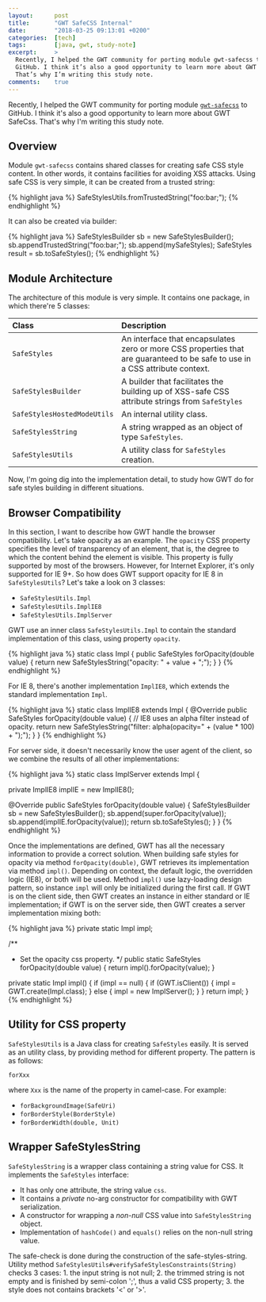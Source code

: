 ```yaml
---
layout:      post
title:       "GWT SafeCSS Internal"
date:        "2018-03-25 09:13:01 +0200"
categories:  [tech]
tags:        [java, gwt, study-note]
excerpt:     >
  Recently, I helped the GWT community for porting module gwt-safecss to
  GitHub. I think it’s also a good opportunity to learn more about GWT SafeCss.
  That’s why I’m writing this study note.
comments:    true
---
```


Recently, I helped the GWT community for porting module [`gwt-safecss`][1] to
GitHub. I think it's also a good opportunity to learn more about GWT SafeCss.
That's why I'm writing this study note.

## Overview

Module `gwt-safecss` contains shared classes for creating safe CSS style
content. In other words, it contains facilities for avoiding XSS attacks. Using
safe CSS is very simple, it can be created from a trusted string:

{% highlight java %}
SafeStylesUtils.fromTrustedString("foo:bar;");
{% endhighlight %}

It can also be created via builder:

{% highlight java %}
SafeStylesBuilder sb = new SafeStylesBuilder();
sb.appendTrustedString("foo:bar;");
sb.append(mySafeStyles);
SafeStyles result = sb.toSafeStyles();
{% endhighlight %}

## Module Architecture

The architecture of this module is very simple. It contains one package, in
which there're 5 classes:

Class | Description
:--- | :---
`SafeStyles` | An interface that encapsulates zero or more CSS properties that are guaranteed to be safe to use in a CSS attribute context.
`SafeStylesBuilder` | A builder that facilitates the building up of XSS-safe CSS attribute strings from `SafeStyles`
`SafeStylesHostedModeUtils` | An internal utility class.
`SafeStylesString` | A string wrapped as an object of type `SafeStyles`.
`SafeStylesUtils` | A utility class for `SafeStyles` creation.

Now, I'm going dig into the implementation detail, to study how GWT do for safe
styles building in different situations.

## Browser Compatibility

In this section, I want to describe how GWT handle the browser compatibility.
Let's take opacity as an example. The `opacity` CSS property specifies the level
of transparency of an element, that is, the degree to which the content behind
the element is visible. This property is fully supported by most of the
browsers. However, for Internet Explorer, it's only supported for IE 9+. So how
does GWT support opacity for IE 8 in `SafeStylesUtils`? Let's take a look on 3
classes:

- `SafeStylesUtils.Impl`
- `SafeStylesUtils.ImplIE8`
- `SafeStylesUtils.ImplServer`

GWT use an inner class `SafeStylesUtils.Impl` to contain the standard
implementation of this class, using property `opacity`.

{% highlight java %}
static class Impl {
  public SafeStyles forOpacity(double value) {
    return new SafeStylesString("opacity: " + value + ";");
  }
}
{% endhighlight %}

For IE 8, there's another implementation `ImplIE8`, which extends the
standard implementation `Impl`.

{% highlight java %}
static class ImplIE8 extends Impl {
  @Override
  public SafeStyles forOpacity(double value) {
    // IE8 uses an alpha filter instead of opacity.
    return new SafeStylesString("filter: alpha(opacity=" + (value * 100) + ");");
  }
}
{% endhighlight %}

For server side, it doesn't necessarily know the user agent of the client, so we
combine the results of all other implementations:

{% highlight java %}
static class ImplServer extends Impl {

  private ImplIE8 implIE = new ImplIE8();

  @Override
  public SafeStyles forOpacity(double value) {
    SafeStylesBuilder sb = new SafeStylesBuilder();
    sb.append(super.forOpacity(value));
    sb.append(implIE.forOpacity(value));
    return sb.toSafeStyles();
  }
}
{% endhighlight %} 

Once the implementations are defined, GWT has all the necessary information to
provide a correct solution. When building safe styles for opacity via method
`forOpacity(double)`, GWT retrieves its implementation via method `impl()`.
Depending on context, the default logic, the overridden logic (IE8), or both will be used.
Method `impl()` use lazy-loading design pattern, so instance `impl` will only be
initialized during the first call. If GWT is on the client side, then GWT
creates an instance in either standard or IE implementation; if GWT is on the
server side, then GWT creates a server implementation mixing both:

{% highlight java %}
private static Impl impl;

/**
 * Set the opacity css property.
 */
public static SafeStyles forOpacity(double value) {
  return impl().forOpacity(value);
}

private static Impl impl() {
  if (impl == null) {
    if (GWT.isClient()) {
      impl = GWT.create(Impl.class);
    } else {
      impl = new ImplServer();
    }
  }
  return impl;
}
{% endhighlight %}

## Utility for CSS property

`SafeStylesUtils` is a Java class for creating `SafeStyles` easily. It is served
as an utility class, by providing method for different property. The pattern is
as follows:

    forXxx

where `Xxx` is the name of the property in camel-case. For example:

- `forBackgroundImage(SafeUri)`
- `forBorderStyle(BorderStyle)`
- `forBorderWidth(double, Unit)`

## Wrapper SafeStylesString

`SafeStylesString` is a wrapper class containing a string value for CSS. It
implements the `SafeStyles` interface:

- It has only one attribute, the string value `css`.
- It contains a _private_ no-arg constructor for compatibility with GWT
  serialization.
- A constructor for wrapping a _non-null_ CSS value into `SafeStylesString`
  object.
- Implementation of `hashCode()` and `equals()` relies on the non-null string
  value.

The safe-check is done during the construction of the safe-styles-string.
Utility method `SafeStylesUtils#verifySafeStylesConstraints(String)` checks 3
cases: 1. the input string is not null; 2. the trimmed string is not empty
and is finished by semi-colon ';', thus a valid CSS property; 3. the style does
not contains brackets '<' or '>'.

[1]: https://github.com/mincong-h/gwt-safecss
